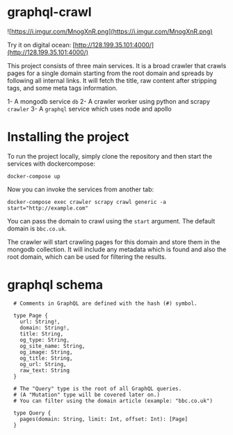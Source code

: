# graphql-crawl

![https://i.imgur.com/MnogXnR.png](https://i.imgur.com/MnogXnR.png)

Try it on digital ocean: [http://128.199.35.101:4000/](http://128.199.35.101:4000/)

This project consists of three main services. It is a broad crawler that crawls pages for a single domain starting from the root domain
and spreads by following all internal links. It will fetch the title, raw content after stripping tags, and some meta tags information.

1- A mongodb service `db`
2- A crawler worker using python and scrapy `crawler`
3- A `graphql` service which uses node and apollo

# Installing the project

To run the project locally, simply clone the repository and then start the services with dockercompose:

```
docker-compose up
```

Now you can invoke the services from another tab:

```
docker-compose exec crawler scrapy crawl generic -a start="http://example.com"
```

You can pass the domain to crawl using the `start` argument. The default domain is `bbc.co.uk`.

The crawler will start crawling pages for this domain and store them in the mongodb collection. It will include any metadata which is found
and also the root domain, which can be used for filtering the results.

# graphql schema

```
  # Comments in GraphQL are defined with the hash (#) symbol.

  type Page {
    url: String!,
    domain: String!,
    title: String,
    og_type: String,
    og_site_name: String,
    og_image: String,
    og_title: String,
    og_url: String,
    raw_text: String
  }

  # The "Query" type is the root of all GraphQL queries.
  # (A "Mutation" type will be covered later on.)
  # You can filter using the domain article (example: "bbc.co.uk")
  
  type Query {
    pages(domain: String, limit: Int, offset: Int): [Page]
  }
```
